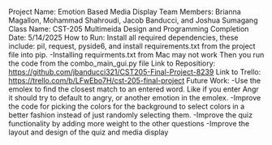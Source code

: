 Project Name: Emotion Based Media Display
Team Members: Brianna Magallon, Mohammad Shahroudi, Jacob Banducci, and Joshua Sumagang
Class Name: CST-205 Multimeida Design and Programming
Completion Date: 5/14/2025
How to Run:
Install all required dependencies, these include: pil, request, pyside6, and install requirements.txt from the project file into pip.
-Installing requirments.txt from Mac may not work
Then you run the code from the combo_main_gui.py file
Link to Repositiory: https://github.com/jbanducci321/CST205-Final-Project-8239
Link to Trello: https://trello.com/b/LFwEbo7H/cst-205-final-project
Future Work: 
-Use the emolex to find the closest match to an entered word. Like if you enter Angr it should try to default to angry, or another emotion in the emolex.
-Improve the code for picking the colors for the background to select colors in a better fashion instead of just randomly selecting them.
-Improve the quiz functionality by adding more weight to the other questions
-Improve the layout and design of the quiz and media display